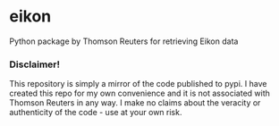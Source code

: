 # eikon
Python package by Thomson Reuters for retrieving Eikon data


### Disclaimer!
This repository is simply a mirror of the code published to pypi. I have
created this repo for my own convenience and it is not associated with
Thomson Reuters in any way. I make no claims about the veracity or
authenticity of the code - use at your own risk.

